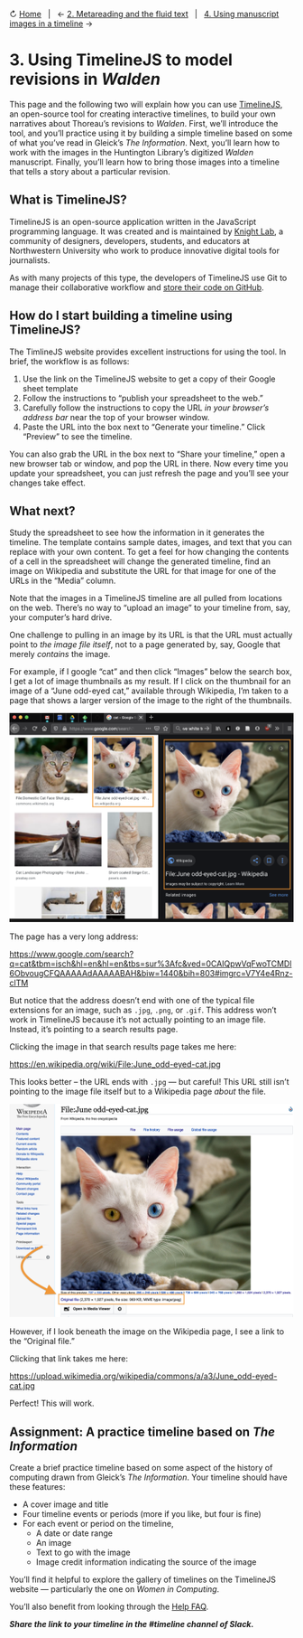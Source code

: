 ↻ [Home](README.md)&nbsp;&nbsp;&nbsp;|&nbsp;&nbsp;&nbsp;← [2. Metareading and the fluid text](02_metareading-and-the-fluid-text.md)&nbsp;&nbsp;&nbsp;|&nbsp;&nbsp;&nbsp;[4. Using manuscript images in a timeline](04_using-ms-images-in-a-timeline.md) →

# 3. Using TimelineJS to model revisions in *Walden*

This page and the following two will explain how you can use [TimelineJS](http://timeline.knightlab.com/), an open-source tool for creating interactive timelines, to build your own narratives about Thoreau’s revisions to *Walden*. First, we’ll introduce the tool, and you’ll practice using it by building a simple timeline based on some of what you’ve read in Gleick’s *The Information*. Next, you’ll learn how to work with the images in the Huntington Library’s digitized *Walden* manuscript. Finally, you’ll learn how to bring those images into a timeline that tells a story about a particular revision.

## What is TimelineJS?

TimelineJS is an open-source application written in the JavaScript programming language. It was created and is maintained by [Knight Lab](https://knightlab.northwestern.edu), a community of designers, developers, students, and educators at Northwestern University who work to produce innovative digital tools for journalists.

As with many projects of this type, the developers of TimelineJS use Git to manage their collaborative workflow and [store their code on GitHub](https://github.com/NUKnightLab/TimelineJS3).

## How do I start building a timeline using TimelineJS?

The TimlineJS website provides excellent instructions for using the tool. In brief, the workflow is as follows:

1.  Use the link on the TimelineJS website to get a copy of their Google sheet template
2.  Follow the instructions to “publish your spreadsheet to the web.”
3.  Carefully follow the instructions to copy the URL *in your browser’s address bar* near the top of your browser window.
4.  Paste the URL into the box next to “Generate your timeline.” Click “Preview” to see the timeline.

You can also grab the URL in the box next to “Share your timeline,” open a new browser tab or window, and pop the URL in there. Now every time you update your spreadsheet, you can just refresh the page and you’ll see your changes take effect.

## What next?

Study the spreadsheet to see how the information in it generates the timeline. The template contains sample dates, images, and text that you can replace with your own content. To get a feel for how changing the contents of a cell in the spreadsheet will change the generated timeline, find an image on Wikipedia and substitute the URL for that image for one of the URLs in the “Media” column.

Note that the images in a TimelineJS timeline are all pulled from locations on the web. There’s no way to “upload an image” to your timeline from, say, your computer’s hard drive.

One challenge to pulling in an image by its URL is that the URL must actually point to *the image file itself*, not to a page generated by, say, Google that merely *contains* the image.

For example, if I google “cat” and then click “Images” below the search box, I get a lot of image thumbnails as my result. If I click on the thumbnail for an image of a “June odd-eyed cat,” available through Wikipedia, I’m taken to a page that shows a larger version of the image to the right of the thumbnails.

![cat](../images/cat-google.png)

The page has a very long address:

<https://www.google.com/search?q=cat&tbm=isch&hl=en&hl=en&tbs=sur%3Afc&ved=0CAIQpwVqFwoTCMDl6ObvougCFQAAAAAdAAAAABAH&biw=1440&bih=803#imgrc=V7Y4e4Rnz-clTM>

But notice that the address doesn’t end with one of the typical file extensions for an image, such as `.jpg`, `.png`, or `.gif`. This address won’t work in TimelineJS because it’s not actually pointing to an image file. Instead, it’s pointing to a search results page.

Clicking the image in that search results page takes me here:

<https://en.wikipedia.org/wiki/File:June_odd-eyed-cat.jpg>

This looks better – the URL ends with `.jpg` — but careful! This URL still isn’t pointing to the image file itself but to a Wikipedia page *about* the file.

![File view of cat image](../images/cat-june.png)

However, if I look beneath the image on the Wikipedia page, I see a link to the “Original file.”

Clicking that link takes me here:

<https://upload.wikimedia.org/wikipedia/commons/a/a3/June_odd-eyed-cat.jpg>

Perfect! This will work.

## Assignment: A practice timeline based on *The Information*

Create a brief practice timeline based on some aspect of the history of computing drawn from Gleick’s *The Information*. Your timeline should have these features:

-   A cover image and title
-   Four timeline events or periods (more if you like, but four is fine)
-   For each event or period on the timeline,
    -   A date or date range
    -   An image
    -   Text to go with the image
    -   Image credit information indicating the source of the image

You’ll find it helpful to explore the gallery of timelines on the TimelineJS website — particularly the one on *Women in Computing*.

You’ll also benefit from looking through the [Help FAQ](http://timeline.knightlab.com/#help).

***Share the link to your timeline in the \#timeline channel of Slack.***
